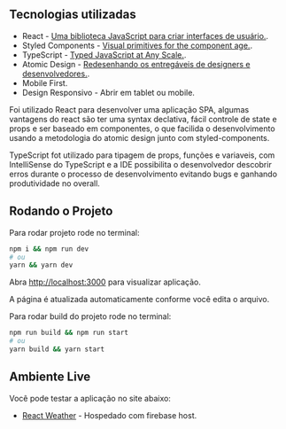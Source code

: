 ## Tecnologias utilizadas

- React - [Uma biblioteca JavaScript para criar interfaces de usuário.](https://pt-br.reactjs.org/).
- Styled Components - [Visual primitives for the component age.](https://styled-components.com/).
- TypeScript - [Typed JavaScript at Any Scale.](https://www.typescriptlang.org/).
- Atomic Design - [Redesenhando os entregáveis de designers e desenvolvedores.](https://brasil.uxdesign.cc/atomic-design-redesenhando-os-entreg%C3%A1veis-de-designers-e-desenvolvedores-da8886c7258d).
- Mobile First.
- Design Responsivo - Abrir em tablet ou mobile.

Foi utilizado React para desenvolver uma aplicação SPA, algumas vantagens do react são ter uma syntax declativa, fácil controle de state e props e ser baseado em componentes, o que facilida o desenvolvimento usando a metodologia do atomic design junto com styled-components. 

TypeScript fot utilizado para tipagem de props, funções e variaveis, com IntelliSense do TypeScript e a IDE possibilita o desenvolvedor descobrir erros durante o processo de desenvolvimento evitando bugs e ganhando produtividade no overall.

## Rodando o Projeto

Para rodar projeto rode no terminal:

```bash
npm i && npm run dev
# ou
yarn && yarn dev
```

Abra [http://localhost:3000](http://localhost:3000) para visualizar aplicação.

A página é atualizada automaticamente conforme você edita o arquivo.

Para rodar build do projeto rode no terminal:

```bash
npm run build && npm run start
# ou
yarn build && yarn start
```

## Ambiente Live

Você pode testar a aplicação no site abaixo:

- [React Weather](https://support-5598d.web.app/) - Hospedado com firebase host.
